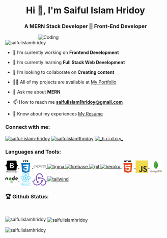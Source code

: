 
<h1 align="center">Hi 👋, I'm Saiful Islam Hridoy</h1>
<h3 align="center">A MERN Stack Developer || Front-End Developer</h3>
<img align="right" alt="Coding" width="400" src="https://cdn.dribbble.com/users/1162077/screenshots/3848914/programmer.gif"></img>

<p align="left"> <img src="https://komarev.com/ghpvc/?username=saifulislamhridoy&label=Profile%20views&color=0e75b6&style=flat" alt="saifulislamhridoy" /> </p>

- 🔭 I’m currently working on **Frontend Development**

- 🌱 I’m currently learning **Full Stack Web Development**

- 👯 I’m looking to collaborate on **Creating content**

- 👨‍💻 All of my projects are available at [My Portfolio](https://my-portfolio-7ab18.web.app/)

- 💬 Ask me about **MERN**

- 📫 How to reach me **saifulislam1hridoy@gmail.com**

- 📄 Know about my experiences [My Resume](https://drive.google.com/file/d/1kMdVct5onxkmy4mKdNfSP5xdGLLXUxOD/view?usp=sharing)

<h3 align="left">Connect with me:</h3>
<p align="left">
<a href="https://linkedin.com/in/saiful-islam-hridoy" target="blank"><img align="center" src="https://raw.githubusercontent.com/rahuldkjain/github-profile-readme-generator/master/src/images/icons/Social/linked-in-alt.svg" alt="saiful-islam-hridoy" height="30" width="40" /></a>
<a href="https://fb.com/saifulislam1hridoy" target="blank"><img align="center" src="https://raw.githubusercontent.com/rahuldkjain/github-profile-readme-generator/master/src/images/icons/Social/facebook.svg" alt="saifulislam1hridoy" height="30" width="40" /></a>
<a href="https://instagram.com/saifulislamhridoy_" target="blank"><img align="center" src="https://raw.githubusercontent.com/rahuldkjain/github-profile-readme-generator/master/src/images/icons/Social/instagram.svg" alt="_h.r.i.d.o.y_" height="30" width="40" /></a>
</p>

<h3 align="left">Languages and Tools:</h3>
<p align="left"> <a href="https://getbootstrap.com" target="_blank" rel="noreferrer"> <img align="center" src="https://raw.githubusercontent.com/devicons/devicon/master/icons/bootstrap/bootstrap-plain-wordmark.svg" alt="bootstrap" width="40" height="40"/> </a> <a href="https://www.w3schools.com/css/" target="_blank" rel="noreferrer"> <img align="center" src="https://raw.githubusercontent.com/devicons/devicon/master/icons/css3/css3-original-wordmark.svg" alt="css3" width="40" height="40"/> </a> <a href="https://expressjs.com" target="_blank" rel="noreferrer"> <img align="center"src="https://raw.githubusercontent.com/devicons/devicon/master/icons/express/express-original-wordmark.svg" alt="express" width="40" height="40"/> </a> <a href="https://www.figma.com/" target="_blank" rel="noreferrer"> <img <img align="center"  src="https://www.vectorlogo.zone/logos/figma/figma-icon.svg" alt="figma" width="40" height="40"/> </a> <a href="https://firebase.google.com/" target="_blank" rel="noreferrer"> <img align="center"  src="https://www.vectorlogo.zone/logos/firebase/firebase-icon.svg" alt="firebase" width="40" height="40"/> </a> <a href="https://git-scm.com/" target="_blank" rel="noreferrer"> <img align="center"  src="https://www.vectorlogo.zone/logos/git-scm/git-scm-icon.svg" alt="git" width="40" height="40"/> </a> <a href="https://heroku.com" target="_blank" rel="noreferrer"> <img align="center"  src="https://www.vectorlogo.zone/logos/heroku/heroku-icon.svg" alt="heroku" width="40" height="40"/> </a> <a href="https://www.w3.org/html/" target="_blank" rel="noreferrer"> <img align="center"  src="https://raw.githubusercontent.com/devicons/devicon/master/icons/html5/html5-original-wordmark.svg" alt="html5" width="40" height="40"/> </a> <a href="https://developer.mozilla.org/en-US/docs/Web/JavaScript" target="_blank" rel="noreferrer"> <img align="center" src="https://raw.githubusercontent.com/devicons/devicon/master/icons/javascript/javascript-original.svg" alt="javascript" width="40" height="40"/> </a> <a href="https://www.mongodb.com/" target="_blank" rel="noreferrer"> <img align="center"  src="https://raw.githubusercontent.com/devicons/devicon/master/icons/mongodb/mongodb-original-wordmark.svg" alt="mongodb" width="40" height="40"/> </a> <a href="https://nodejs.org" target="_blank" rel="noreferrer"> <img align="center"  src="https://raw.githubusercontent.com/devicons/devicon/master/icons/nodejs/nodejs-original-wordmark.svg" alt="nodejs" width="40" height="40"/> </a> <a href="https://reactjs.org/" target="_blank" rel="noreferrer"> <img align="center"  src="https://raw.githubusercontent.com/devicons/devicon/master/icons/react/react-original-wordmark.svg" alt="react" width="40" height="40"/> </a> <a href="https://redux.js.org" target="_blank" rel="noreferrer"> <img align="center"  src="https://raw.githubusercontent.com/devicons/devicon/master/icons/redux/redux-original.svg" alt="redux" width="40" height="40"/> </a> <a href="https://tailwindcss.com/" target="_blank" rel="noreferrer"> <img src="https://www.vectorlogo.zone/logos/tailwindcss/tailwindcss-icon.svg" alt="tailwind" width="40" height="40"/> </a> </p>

<h3 align="left">🏆 Github Status:</h3>
</br>
<p><img align="left" src="https://github-readme-stats.vercel.app/api/top-langs?username=saifulislamhridoy&show_icons=true&locale=en&layout=compact" alt="saifulislamhridoy" /></p>

<p>&nbsp;<img align="center" src="https://github-readme-stats.vercel.app/api?username=saifulislamhridoy&show_icons=true&locale=en" alt="saifulislamhridoy" /></p>

<p><img align="center" src="https://github-readme-streak-stats.herokuapp.com/?user=saifulislamhridoy&" alt="saifulislamhridoy" /></p>

